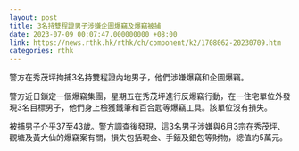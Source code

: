 ```yaml
---
layout: post
title: 3名持雙程證男子涉嫌企圖爆竊及爆竊被捕
date: 2023-07-09 00:07:47.000000000 +08:00
link: https://news.rthk.hk/rthk/ch/component/k2/1708062-20230709.htm
categories: rthk
---
```


警方在秀茂坪拘捕3名持雙程證內地男子，他們涉嫌爆竊和企圖爆竊。

警方近日鎖定一個爆竊集團，星期五在秀茂坪進行反爆竊行動，在一住宅單位外發現3名目標男子，他們身上檢獲鐵筆和百合匙等爆竊工具。該單位沒有損失。
 
被捕男子介乎37至43歲。警方調查後發現，這3名男子涉嫌與6月3宗在秀茂坪、觀塘及黃大仙的爆竊案有關，損失包括現金、手錶及銀包等財物，總值約5萬元。
